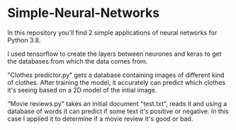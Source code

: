 ﻿# Simple-Neural-Networks

In this repository you'll find 2 simple applications of neural networks for Python 3.8.

I used tensorflow to create the layers between neurones and keras to get the databases from which the data comes from.

"Clothes predictor.py" gets a database containing images of different kind of clothes. After training the model, it accurately can predict which clothes it's seeing based on a 2D model of the intial image.

"Movie reviews.py" takes an initial document "test.txt", reads it and using a database of words it can predict if some text it's positive or negative.
In this case I applied it to determine if a movie review it's good or bad.
